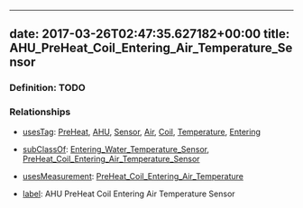 
---
date: 2017-03-26T02:47:35.627182+00:00
title: AHU_PreHeat_Coil_Entering_Air_Temperature_Sensor
---
### Definition: TODO

### Relationships

* [usesTag](https://brickschema.org/schema/1.0/BrickFrame#usesTag): [PreHeat](https://brickschema.org/schema/1.0/BrickTag#PreHeat), [AHU](https://brickschema.org/schema/1.0/BrickTag#AHU), [Sensor](https://brickschema.org/schema/1.0/BrickTag#Sensor), [Air](https://brickschema.org/schema/1.0/BrickTag#Air), [Coil](https://brickschema.org/schema/1.0/BrickTag#Coil), [Temperature](https://brickschema.org/schema/1.0/BrickTag#Temperature), [Entering](https://brickschema.org/schema/1.0/BrickTag#Entering)

* [subClassOf](http://www.w3.org/2000/01/rdf-schema#subClassOf): [Entering_Water_Temperature_Sensor](https://brickschema.org/schema/1.0/Brick#Entering_Water_Temperature_Sensor), [PreHeat_Coil_Entering_Air_Temperature_Sensor](https://brickschema.org/schema/1.0/Brick#PreHeat_Coil_Entering_Air_Temperature_Sensor)

* [usesMeasurement](https://brickschema.org/schema/1.0/BrickFrame#usesMeasurement): [PreHeat_Coil_Entering_Air_Temperature](https://brickschema.org/schema/1.0/Brick#PreHeat_Coil_Entering_Air_Temperature)

* [label](http://www.w3.org/2000/01/rdf-schema#label): AHU PreHeat Coil Entering Air Temperature Sensor
